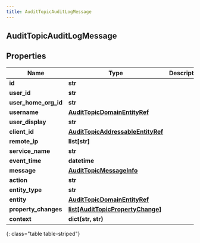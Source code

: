 ```yaml
---
title: AuditTopicAuditLogMessage
---
```

## AuditTopicAuditLogMessage

## Properties

|Name | Type | Description | Notes|
|------------ | ------------- | ------------- | -------------|
| **id** | **str** |  | [optional] |
| **user_id** | **str** |  | [optional] |
| **user_home_org_id** | **str** |  | [optional] |
| **username** | [**AuditTopicDomainEntityRef**](AuditTopicDomainEntityRef.html) |  | [optional] |
| **user_display** | **str** |  | [optional] |
| **client_id** | [**AuditTopicAddressableEntityRef**](AuditTopicAddressableEntityRef.html) |  | [optional] |
| **remote_ip** | **list[str]** |  | [optional] |
| **service_name** | **str** |  | [optional] |
| **event_time** | **datetime** |  | [optional] |
| **message** | [**AuditTopicMessageInfo**](AuditTopicMessageInfo.html) |  | [optional] |
| **action** | **str** |  | [optional] |
| **entity_type** | **str** |  | [optional] |
| **entity** | [**AuditTopicDomainEntityRef**](AuditTopicDomainEntityRef.html) |  | [optional] |
| **property_changes** | [**list[AuditTopicPropertyChange]**](AuditTopicPropertyChange.html) |  | [optional] |
| **context** | **dict(str, str)** |  | [optional] |
{: class="table table-striped"}


